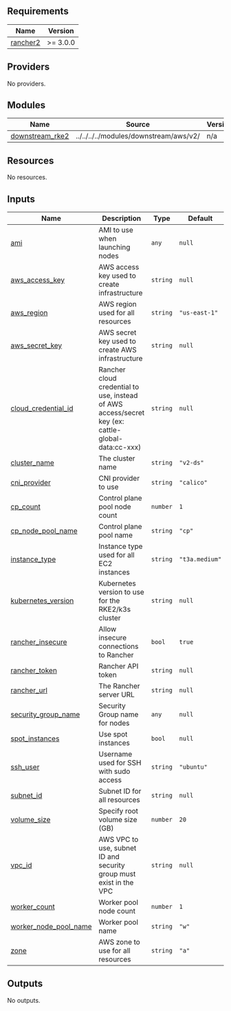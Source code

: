 ## Requirements

| Name | Version |
|------|---------|
| <a name="requirement_rancher2"></a> [rancher2](#requirement\_rancher2) | >= 3.0.0 |

## Providers

No providers.

## Modules

| Name | Source | Version |
|------|--------|---------|
| <a name="module_downstream_rke2"></a> [downstream\_rke2](#module\_downstream\_rke2) | ../../../../modules/downstream/aws/v2/ | n/a |

## Resources

No resources.

## Inputs

| Name | Description | Type | Default | Required |
|------|-------------|------|---------|:--------:|
| <a name="input_ami"></a> [ami](#input\_ami) | AMI to use when launching nodes | `any` | `null` | no |
| <a name="input_aws_access_key"></a> [aws\_access\_key](#input\_aws\_access\_key) | AWS access key used to create infrastructure | `string` | `null` | no |
| <a name="input_aws_region"></a> [aws\_region](#input\_aws\_region) | AWS region used for all resources | `string` | `"us-east-1"` | no |
| <a name="input_aws_secret_key"></a> [aws\_secret\_key](#input\_aws\_secret\_key) | AWS secret key used to create AWS infrastructure | `string` | `null` | no |
| <a name="input_cloud_credential_id"></a> [cloud\_credential\_id](#input\_cloud\_credential\_id) | Rancher cloud credential to use, instead of AWS access/secret key (ex: cattle-global-data:cc-xxx) | `string` | `null` | no |
| <a name="input_cluster_name"></a> [cluster\_name](#input\_cluster\_name) | The cluster name | `string` | `"v2-ds"` | no |
| <a name="input_cni_provider"></a> [cni\_provider](#input\_cni\_provider) | CNI provider to use | `string` | `"calico"` | no |
| <a name="input_cp_count"></a> [cp\_count](#input\_cp\_count) | Control plane pool node count | `number` | `1` | no |
| <a name="input_cp_node_pool_name"></a> [cp\_node\_pool\_name](#input\_cp\_node\_pool\_name) | Control plane pool name | `string` | `"cp"` | no |
| <a name="input_instance_type"></a> [instance\_type](#input\_instance\_type) | Instance type used for all EC2 instances | `string` | `"t3a.medium"` | no |
| <a name="input_kubernetes_version"></a> [kubernetes\_version](#input\_kubernetes\_version) | Kubernetes version to use for the RKE2/k3s cluster | `string` | `null` | no |
| <a name="input_rancher_insecure"></a> [rancher\_insecure](#input\_rancher\_insecure) | Allow insecure connections to Rancher | `bool` | `true` | no |
| <a name="input_rancher_token"></a> [rancher\_token](#input\_rancher\_token) | Rancher API token | `string` | `null` | no |
| <a name="input_rancher_url"></a> [rancher\_url](#input\_rancher\_url) | The Rancher server URL | `string` | `null` | no |
| <a name="input_security_group_name"></a> [security\_group\_name](#input\_security\_group\_name) | Security Group name for nodes | `any` | `null` | no |
| <a name="input_spot_instances"></a> [spot\_instances](#input\_spot\_instances) | Use spot instances | `bool` | `null` | no |
| <a name="input_ssh_user"></a> [ssh\_user](#input\_ssh\_user) | Username used for SSH with sudo access | `string` | `"ubuntu"` | no |
| <a name="input_subnet_id"></a> [subnet\_id](#input\_subnet\_id) | Subnet ID for all resources | `string` | `null` | no |
| <a name="input_volume_size"></a> [volume\_size](#input\_volume\_size) | Specify root volume size (GB) | `number` | `20` | no |
| <a name="input_vpc_id"></a> [vpc\_id](#input\_vpc\_id) | AWS VPC to use, subnet ID and security group must exist in the VPC | `string` | `null` | no |
| <a name="input_worker_count"></a> [worker\_count](#input\_worker\_count) | Worker pool node count | `number` | `1` | no |
| <a name="input_worker_node_pool_name"></a> [worker\_node\_pool\_name](#input\_worker\_node\_pool\_name) | Worker pool name | `string` | `"w"` | no |
| <a name="input_zone"></a> [zone](#input\_zone) | AWS zone to use for all resources | `string` | `"a"` | no |

## Outputs

No outputs.
